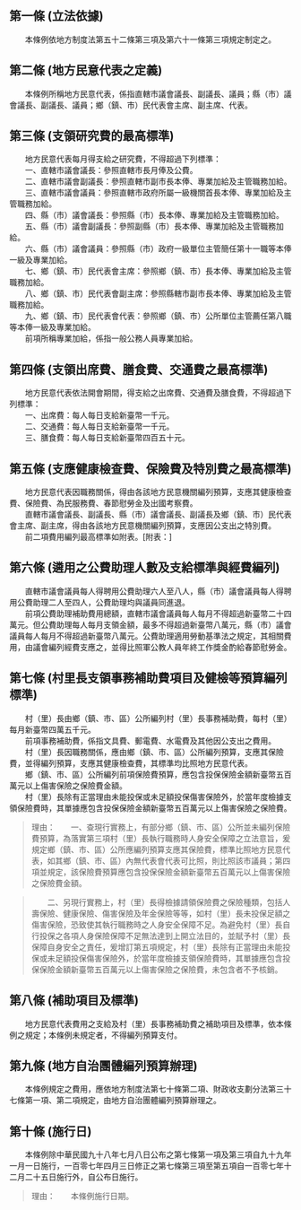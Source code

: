 第一條 (立法依據)
-----------------
　　本條例依地方制度法第五十二條第三項及第六十一條第三項規定制定之。  


第二條 (地方民意代表之定義)
---------------------------
　　本條例所稱地方民意代表，係指直轄市議會議長、副議長、議員；縣（市）議會議長、副議長、議員；鄉（鎮、市）民代表會主席、副主席、代表。  


第三條 (支領研究費的最高標準)
-----------------------------
　　地方民意代表每月得支給之研究費，不得超過下列標準：  
　　一、直轄市議會議長：參照直轄市長月俸及公費。  
　　二、直轄市議會副議長：參照直轄市副市長本俸、專業加給及主管職務加給。  
　　三、直轄市議會議員：參照直轄市政府所屬一級機關首長本俸、專業加給及主管職務加給。  
　　四、縣（市）議會議長：參照縣（市）長本俸、專業加給及主管職務加給。  
　　五、縣（市）議會副議長：參照副縣（市）長本俸、專業加給及主管職務加給。  
　　六、縣（市）議會議員：參照縣（市）政府一級單位主管簡任第十一職等本俸一級及專業加給。  
　　七、鄉（鎮、市）民代表會主席：參照鄉（鎮、市）長本俸、專業加給及主管職務加給。  
　　八、鄉（鎮、市）民代表會副主席：參照縣轄市副市長本俸、專業加給及主管職務加給。  
　　九、鄉（鎮、市）民代表會代表：參照鄉（鎮、市）公所單位主管薦任第八職等本俸一級及專業加給。  
　　前項所稱專業加給，係指一般公務人員專業加給。  


第四條 (支領出席費、膳食費、交通費之最高標準)
---------------------------------------------
　　地方民意代表依法開會期間，得支給之出席費、交通費及膳食費，不得超過下列標準：  
　　一、出席費：每人每日支給新臺幣一千元。  
　　二、交通費：每人每日支給新臺幣一千元。  
　　三、膳食費：每人每日支給新臺幣四百五十元。  


第五條 (支應健康檢查費、保險費及特別費之最高標準)
-------------------------------------------------
　　地方民意代表因職務關係，得由各該地方民意機關編列預算，支應其健康檢查費、保險費、為民服務費、春節慰勞金及出國考察費。  
　　直轄市議會議長、副議長、縣（市）議會議長、副議長及鄉（鎮、市）民代表會主席、副主席，得由各該地方民意機關編列預算，支應因公支出之特別費。  
　　前二項費用編列最高標準如附表。[附表：]  


第六條 (遴用之公費助理人數及支給標準與經費編列)
-----------------------------------------------
　　直轄市議會議員每人得聘用公費助理六人至八人，縣（市）議會議員每人得聘用公費助理二人至四人，公費助理均與議員同進退。  
　　前項公費助理補助費用總額，直轄市議會議員每人每月不得超過新臺幣二十四萬元。但公費助理每人每月支領金額，最多不得超過新臺幣八萬元，縣（市）議會議員每人每月不得超過新臺幣八萬元。公費助理適用勞動基準法之規定，其相關費用，由議會編列經費支應之，並得比照軍公教人員年終工作獎金酌給春節慰勞金。  


第七條 (村里長支領事務補助費項目及健檢等預算編列標準)
-----------------------------------------------------
　　村（里）長由鄉（鎮、市、區）公所編列村（里）長事務補助費，每村（里）每月新臺幣四萬五千元。  
　　前項事務補助費，係指文具費、郵電費、水電費及其他因公支出之費用。  
　　村（里）長因職務關係，應由鄉（鎮、市、區）公所編列預算，支應其保險費，並得編列預算，支應其健康檢查費，其標準均比照地方民意代表。  
　　鄉（鎮、市、區）公所編列前項保險費預算，應包含投保保險金額新臺幣五百萬元以上傷害保險之保險費金額。  
　　村（里）長除有正當理由未能投保或未足額投保傷害保險外，於當年度檢據支領保險費時，其單據應包含投保保險金額新臺幣五百萬元以上傷害保險之保險費。  
> 理由：　　一、查現行實務上，有部分鄉（鎮、市、區）公所並未編列保險費預算，為落實第三項村（里）長執行職務時人身安全保障之立法意旨，爰規定鄉（鎮、市、區）公所應編列預算支應其保險費，標準比照地方民意代表，如其鄉（鎮、市、區）內無代表會代表可比照，則比照該市議員；第四項並規定，該保險費預算應包含投保保險金額新臺幣五百萬元以上傷害保險之保險費金額。

> 　　二、另現行實務上，村（里）長得檢據請領保險費之保險種類，包括人壽保險、健康保險、傷害保險及年金保險等等，如村（里）長未投保足額之傷害保險，恐致使其執行職務時之人身安全保障不足。為避免村（里）長自行投保之各項人身保險保障不足無法達到上開立法目的，並賦予村（里）長保障自身安全之責任，爰增訂第五項規定，村（里）長除有正當理由未能投保或未足額投保傷害保險外，於當年度檢據支領保險費時，其單據應包含投保保險金額新臺幣五百萬元以上傷害保險之保險費，未包含者不予核銷。



第八條 (補助項目及標準)
-----------------------
　　地方民意代表費用之支給及村（里）長事務補助費之補助項目及標準，依本條例之規定；本條例未規定者，不得編列預算支付。  


第九條 (地方自治團體編列預算辦理)
---------------------------------
　　本條例規定之費用，應依地方制度法第七十條第二項、財政收支劃分法第三十七條第一項、第二項規定，由地方自治團體編列預算辦理之。  


第十條 (施行日)
---------------
　　本條例除中華民國九十八年七月八日公布之第七條第一項及第三項自九十九年一月一日施行，一百零七年四月三日修正之第七條第三項至第五項自一百零七年十二月二十五日施行外，自公布日施行。  
> 理由：　　本條例施行日期。